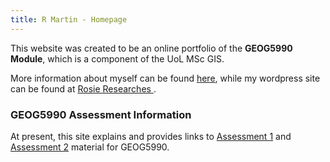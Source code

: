 ```yaml
---
title: R Martin - Homepage
---
```


This website was created to be an online portfolio of the **GEOG5990 Module**, which is a component of the UoL MSc GIS.

More information about myself can be found [here](https://gy19rgm.github.io/profile), while my wordpress site can be found at <a href="https://rosieresearches.wordpress.com/" target="_blank"> Rosie Researches </a> .

### GEOG5990 Assessment Information

At present, this site explains and provides links to [Assessment 1](https://gy19rgm.github.io/Assessment1) and [Assessment 2](https://gy19rgm.github.io/Assessment2) material for GEOG5990.
